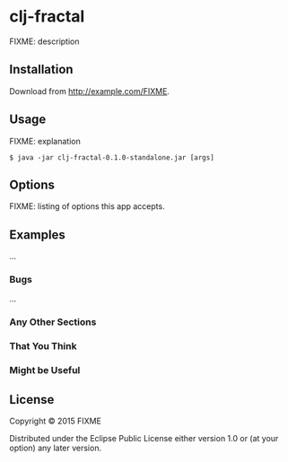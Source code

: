 # clj-fractal

FIXME: description

## Installation

Download from http://example.com/FIXME.

## Usage

FIXME: explanation

    $ java -jar clj-fractal-0.1.0-standalone.jar [args]

## Options

FIXME: listing of options this app accepts.

## Examples

...

### Bugs

...

### Any Other Sections
### That You Think
### Might be Useful

## License

Copyright © 2015 FIXME

Distributed under the Eclipse Public License either version 1.0 or (at
your option) any later version.
